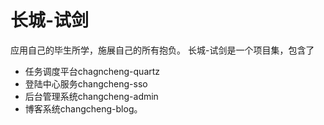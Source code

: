 # 长城-试剑
应用自己的毕生所学，施展自己的所有抱负。
长城-试剑是一个项目集，包含了
- 任务调度平台chagncheng-quartz
- 登陆中心服务changcheng-sso
- 后台管理系统changcheng-admin 
- 博客系统changcheng-blog。
